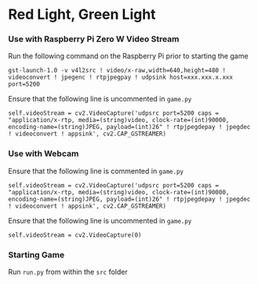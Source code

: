 # Red Light, Green Light
### Use with Raspberry Pi Zero W Video Stream
Run the following command on the Raspberry Pi prior to starting the game
```
gst-launch-1.0 -v v4l2src ! video/x-raw,width=640,height=480 ! videoconvert ! jpegenc ! rtpjpegpay ! udpsink host=xxx.xxx.x.xxx port=5200
```
Ensure that the following line is uncommented in `game.py`
```
self.videoStream = cv2.VideoCapture('udpsrc port=5200 caps = "application/x-rtp, media=(string)video, clock-rate=(int)90000, encoding-name=(string)JPEG, payload=(int)26" ! rtpjpegdepay ! jpegdec ! videoconvert ! appsink', cv2.CAP_GSTREAMER)
```
### Use with Webcam
Ensure that the following line is commented in `game.py`
```
self.videoStream = cv2.VideoCapture('udpsrc port=5200 caps = "application/x-rtp, media=(string)video, clock-rate=(int)90000, encoding-name=(string)JPEG, payload=(int)26" ! rtpjpegdepay ! jpegdec ! videoconvert ! appsink', cv2.CAP_GSTREAMER)
```
Ensure that the following line is uncommented in `game.py`
```
self.videoStream = cv2.VideoCapture(0)
```
### Starting Game
Run `run.py` from within the `src` folder
